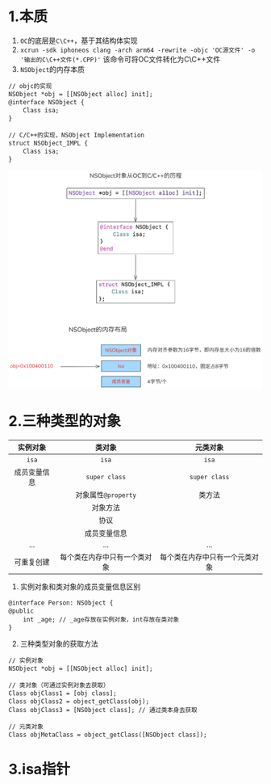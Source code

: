 
# 1.本质
1. `OC`的底层是`C\C++`，基于其结构体实现
2. `xcrun -sdk iphoneos clang -arch arm64 -rewrite -objc 'OC源文件' -o '输出的C\C++文件(*.CPP)'` 该命令可将OC文件转化为C\C++文件
3. `NSObject`的内存本质
```objc
// objc的实现
NSObject *obj = [[NSObject alloc] init];
@interface NSObject {
	Class isa;
}

// C/C++的实现，NSObject Implementation
struct NSObject_IMPL {
	Class isa;
}
```

![微信图片_20241201212031.png](https://raw.githubusercontent.com/627969687/LevelUp/main/resource/202412012120360.png)

# 2.三种类型的对象

|  实例对象  |       类对象       |      元类对象       |
| :----: | :-------------: | :-------------: |
| `isa`  |      `isa`      |      `isa`      |
| 成员变量信息 |  `super class`  |  `super class`  |
|        | 对象属性`@property` |       类方法       |
|        |      对象方法       |                 |
|        |       协议        |                 |
|        |     成员变量信息      |                 |
|  ...   |       ...       |       ...       |
| 可重复创建  | 每个类在内存中只有一个类对象  | 每个类在内存中只有一个元类对象 |

1. 实例对象和类对象的成员变量信息区别
```objc
@interface Person: NSObject {
@public
	int _age; // _age存放在实例对象，int存放在类对象
}
```
2. 三种类型对象的获取方法
```objc
// 实例对象
NSObject *obj = [[NSObject alloc] init];

// 类对象（可通过实例对象去获取）
Class objClass1 = [obj class];
Class objClass2 = object_getClass(obj);
Class objClass3 = [NSObject class]; // 通过类本身去获取

// 元类对象
Class objMetaClass = object_getClass([NSObject class]);
```

# 3.isa指针






